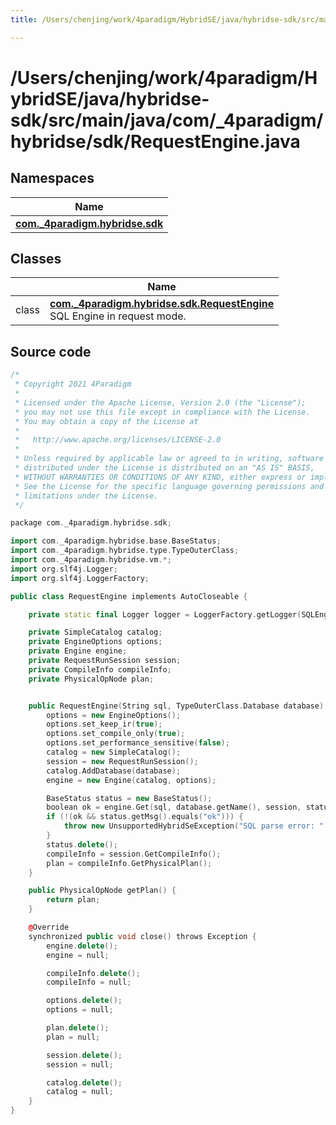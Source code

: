 ```yaml
---
title: /Users/chenjing/work/4paradigm/HybridSE/java/hybridse-sdk/src/main/java/com/_4paradigm/hybridse/sdk/RequestEngine.java

---
```

# /Users/chenjing/work/4paradigm/HybridSE/java/hybridse-sdk/src/main/java/com/_4paradigm/hybridse/sdk/RequestEngine.java

## Namespaces

| Name           |
| -------------- |
| **[com._4paradigm.hybridse.sdk](/hybridse/usage/api/java/Namespaces/namespacecom_1_1__4paradigm_1_1hybridse_1_1sdk.md)**  |

## Classes

|                | Name           |
| -------------- | -------------- |
| class | **[com._4paradigm.hybridse.sdk.RequestEngine](/hybridse/usage/api/java/Classes/classcom_1_1__4paradigm_1_1hybridse_1_1sdk_1_1_request_engine.md)** <br>SQL Engine in request mode.  |




## Source code

```cpp
/*
 * Copyright 2021 4Paradigm
 *
 * Licensed under the Apache License, Version 2.0 (the "License");
 * you may not use this file except in compliance with the License.
 * You may obtain a copy of the License at
 *
 *   http://www.apache.org/licenses/LICENSE-2.0
 *
 * Unless required by applicable law or agreed to in writing, software
 * distributed under the License is distributed on an "AS IS" BASIS,
 * WITHOUT WARRANTIES OR CONDITIONS OF ANY KIND, either express or implied.
 * See the License for the specific language governing permissions and
 * limitations under the License.
 */

package com._4paradigm.hybridse.sdk;

import com._4paradigm.hybridse.base.BaseStatus;
import com._4paradigm.hybridse.type.TypeOuterClass;
import com._4paradigm.hybridse.vm.*;
import org.slf4j.Logger;
import org.slf4j.LoggerFactory;

public class RequestEngine implements AutoCloseable {

    private static final Logger logger = LoggerFactory.getLogger(SQLEngine.class);

    private SimpleCatalog catalog;
    private EngineOptions options;
    private Engine engine;
    private RequestRunSession session;
    private CompileInfo compileInfo;
    private PhysicalOpNode plan;


    public RequestEngine(String sql, TypeOuterClass.Database database) throws UnsupportedHybridSeException {
        options = new EngineOptions();
        options.set_keep_ir(true);
        options.set_compile_only(true);
        options.set_performance_sensitive(false);
        catalog = new SimpleCatalog();
        session = new RequestRunSession();
        catalog.AddDatabase(database);
        engine = new Engine(catalog, options);

        BaseStatus status = new BaseStatus();
        boolean ok = engine.Get(sql, database.getName(), session, status);
        if (!(ok && status.getMsg().equals("ok"))) {
            throw new UnsupportedHybridSeException("SQL parse error: " + status.getMsg());
        }
        status.delete();
        compileInfo = session.GetCompileInfo();
        plan = compileInfo.GetPhysicalPlan();
    }

    public PhysicalOpNode getPlan() {
        return plan;
    }

    @Override
    synchronized public void close() throws Exception {
        engine.delete();
        engine = null;

        compileInfo.delete();
        compileInfo = null;

        options.delete();
        options = null;

        plan.delete();
        plan = null;

        session.delete();
        session = null;

        catalog.delete();
        catalog = null;
    }
}
```



